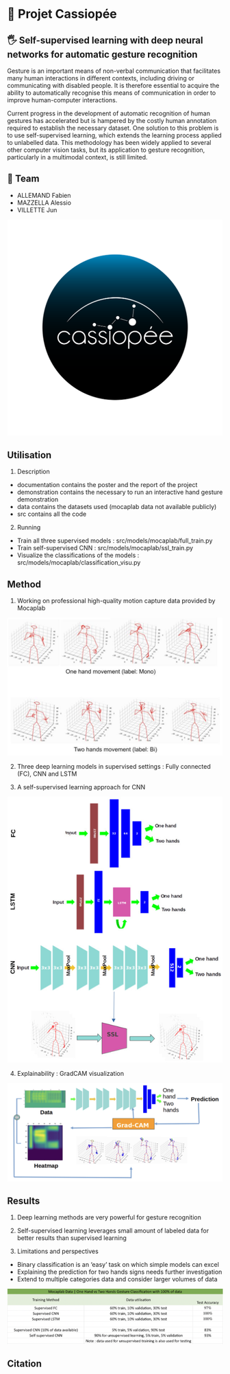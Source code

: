 # 🌌 Projet Cassiopée

## 🖐 Self-supervised learning with deep neural networks for automatic gesture recognition
Gesture is an important means of non-verbal communication that facilitates many human interactions in different contexts, including driving or communicating with disabled people. It is therefore essential to acquire the ability to automatically recognise this means of communication in order to improve human-computer interactions.

Current progress in the development of automatic recognition of human gestures has accelerated but is hampered by the costly human annotation required to establish the necessary dataset. One solution to this problem is to use self-supervised learning, which extends the learning process applied to unlabelled data. This methodology has been widely applied to several other computer vision tasks, but its application to gesture recognition, particularly in a multimodal context, is still limited.

## 👥 Team
- ALLEMAND Fabien
- MAZZELLA Alessio
- VILLETTE Jun

![](img/cassiopee_1.png)

## Utilisation

1. Description
- documentation contains the poster and the report of the project
- demonstration contains the necessary to run an interactive hand gesture demonstration
- data contains the datasets used (mocaplab data not available publicly)
- src contains all the code

2. Running
- Train all three supervised models : src/models/mocaplab/full_train.py
- Train self-supervised CNN : src/models/mocaplab/ssl_train.py
- Visualize the classifications of the models : src/models/mocaplab/classification_visu.py

## Method

1. Working on professional high-quality motion capture data provided by Mocaplab

![](img/skeletons.png)

2. Three deep learning models in supervised settings : Fully connected (FC), CNN and LSTM

3. A self-supervised learning approach for CNN

![](img/models_architecture.jpeg)

4. Explainability : GradCAM visualization

![](img/gradcam.png)

## Results

1. Deep learning methods are very powerful for gesture recognition

2. Self-supervised learning leverages small amount of labeled data for better results than supervised learning

3. Limitations and perspectives
- Binary classification is an ‘easy’ task on which simple models can excel 
- Explaining the prediction for two hands signs needs further investigation  
- Extend to multiple categories data and consider larger volumes of data

![](img/results_tab.png)

## Citation

